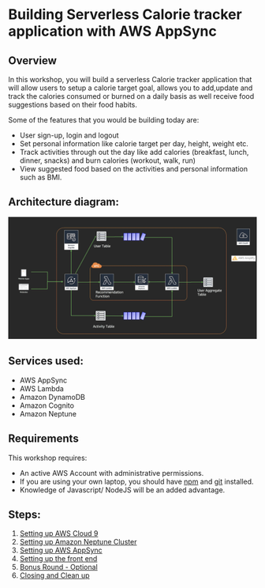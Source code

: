 # Building Serverless Calorie tracker application with AWS AppSync

## Overview 

In this workshop, you will build a serverless Calorie tracker application that will allow users to setup a calorie target goal, allows you to add,update and track the calories consumed or burned on a daily basis as well  receive food suggestions based on their food habits.

Some of the features that you would be building today are:
- User sign-up, login and logout
- Set personal information like calorie target per day, height, weight etc.
- Track activities through out the day like add calories (breakfast, lunch, dinner, snacks) and burn calories (workout, walk, run)
- View suggested food based on the activities and personal information such as BMI.

## Architecture diagram:

![Architecture](architecture.png)

## Services used:
- AWS AppSync
- AWS Lambda
- Amazon DynamoDB
- Amazon Cognito
- Amazon Neptune

## Requirements

This workshop requires:

- An active AWS Account with administrative permissions.
- If you are using your own laptop, you should have [npm](https://docs.npmjs.com/getting-started/installing-node) and [git](https://git-scm.com/book/en/v2/Getting-Started-Installing-Git) installed.
- Knowledge of Javascript/ NodeJS will be an added advantage.


## Steps:
1. [Setting up AWS Cloud 9](./1_AWS_Cloud9/README.md)
2. [Setting up Amazon Neptune Cluster](2_neptune_stack/README.md)
3. [Setting up AWS AppSync](3_appsync_stack/README.md)
4. [Setting up the front end](4_frontend/README.md)
5. [Bonus Round - Optional](5_bonus_round/README.md)
6. [Closing and Clean up](6_closing_and_clean_up/README.md)
